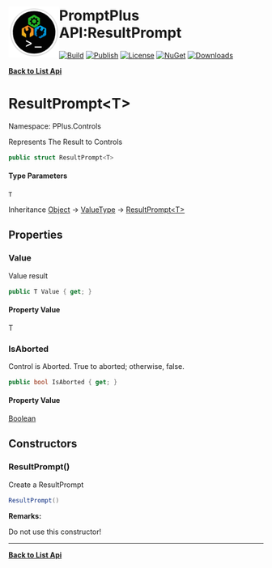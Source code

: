 # <img align="left" width="100" height="100" src="../images/icon.png">PromptPlus API:ResultPrompt<T> 

[![Build](https://github.com/FRACerqueira/PromptPlus/workflows/Build/badge.svg)](https://github.com/FRACerqueira/PromptPlus/actions/workflows/build.yml)
[![Publish](https://github.com/FRACerqueira/PromptPlus/actions/workflows/publish.yml/badge.svg)](https://github.com/FRACerqueira/PromptPlus/actions/workflows/publish.yml)
[![License](https://img.shields.io/github/license/FRACerqueira/PromptPlus)](https://github.com/FRACerqueira/PromptPlus/blob/master/LICENSE)
[![NuGet](https://img.shields.io/nuget/v/PromptPlus)](https://www.nuget.org/packages/PromptPlus/)
[![Downloads](https://img.shields.io/nuget/dt/PromptPlus)](https://www.nuget.org/packages/PromptPlus/)

[**Back to List Api**](./apis.md)

# ResultPrompt&lt;T&gt;

Namespace: PPlus.Controls

Represents The Result  to Controls

```csharp
public struct ResultPrompt<T>
```

#### Type Parameters

`T`<br>

Inheritance [Object](https://docs.microsoft.com/en-us/dotnet/api/system.object) → [ValueType](https://docs.microsoft.com/en-us/dotnet/api/system.valuetype) → [ResultPrompt&lt;T&gt;](./pplus.controls.resultprompt-1.md)

## Properties

### **Value**

Value result

```csharp
public T Value { get; }
```

#### Property Value

T<br>

### **IsAborted**

Control is Aborted. True to aborted; otherwise, false.

```csharp
public bool IsAborted { get; }
```

#### Property Value

[Boolean](https://docs.microsoft.com/en-us/dotnet/api/system.boolean)<br>

## Constructors

### **ResultPrompt()**

Create a ResultPrompt

```csharp
ResultPrompt()
```

**Remarks:**

Do not use this constructor!


- - -
[**Back to List Api**](./apis.md)
